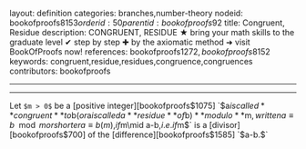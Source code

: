 layout: definition
categories: branches,number-theory
nodeid: bookofproofs$8153
orderid: 50
parentid: bookofproofs$92
title: Congruent, Residue
description: CONGRUENT, RESIDUE ★ bring your math skills to the graduate level ✔ step by step ✚ by the axiomatic method ➜ visit BookOfProofs now!
references: bookofproofs$1272,bookofproofs$8152
keywords: congruent,residue,residues,congruence,congruences
contributors: bookofproofs

---


---

Let `$m > 0$` be a [positive integer][bookofproofs$1075] `$a$` is called **congruent** to `$b$` (or `$a$` is called a **residue** of `$b$`) **modulo** `$m$`, written `$$a\equiv b \mod m$$`
or shorter
`$$a\equiv b (m),$$`
if `$m\mid a-b,$` i.e. if `$m$` is a [divisor][bookofproofs$700] of the [difference][bookofproofs$1585] `$a-b.$`
